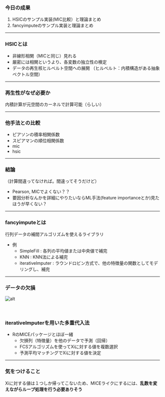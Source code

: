 ### 今日の成果

1. HSICのサンプル実装(MIC比較）と理論まとめ
2. fancyimputeのサンプル実装と理論まとめ

---
### HSICとは

- 非線形相関（MICと同じ）見れる
- 厳密には相関というより、各変数の独立性の検定
- データの再生核ヒルベルト空間への展開
（ヒルベルト：内積構造がある抽象ベクトル空間）

---
### 再生性がなぜ必要か

内積計算が元空間のカーネルで計算可能（らしい）


---

### 他手法との比較

- ピアソンの積率相関係数
- スピアマンの順位相関係数
- mic
- hsic

---

### 結論


（計算間違ってなければ。間違ってそうだけど）

- Pearson, MICでよくない？？
- 要因分析なんかを詳細にやりたいならML手法(feature importanceとか)見たほうが早くない？


---

### fancyimputeとは

行列データの補間アルゴリズムを使えるライブラリ

- 例
	- SimpleFill : 各列の平均値または中央値で補完
	- KNN : KNN法による補完
	- iterativelmputer : ラウンドロビン方式で、他の特徴量の関数としてモデリングし、補完

---


### データの欠損

![alt](http://norimune.net/wp/wp-content/uploads/2014/03/fiml3.jpg)

　　　
   
   

### iterativelmputerを用いた多重代入法

- RのMICEパッケージとほぼ一緒
	- 欠損列（特徴量）を他のデータで予測（回帰）
	- FCSアルゴリズムを使ってXiに対する値を複数選択
	- 予測平均マッチングでXiに対する値を決定

---

### 気をつけること

Xiに対する値は１つしか帰ってこないため、MICEライクにするには、**乱数を変えながらループ処理を行う必要ありそう**

